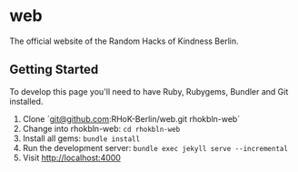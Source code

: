 # web
The official website of the Random Hacks of Kindness Berlin.

## Getting Started

To develop this page you'll need to have Ruby, Rubygems, Bundler and Git installed.

1. Clone ´git@github.com:RHoK-Berlin/web.git rhokbln-web´
2. Change into rhokbln-web: `cd rhokbln-web`
3. Install all gems: `bundle install`
4. Run the development server: `bundle exec jekyll serve --incremental`
5. Visit [http://localhost:4000](http://localhost:4000)
